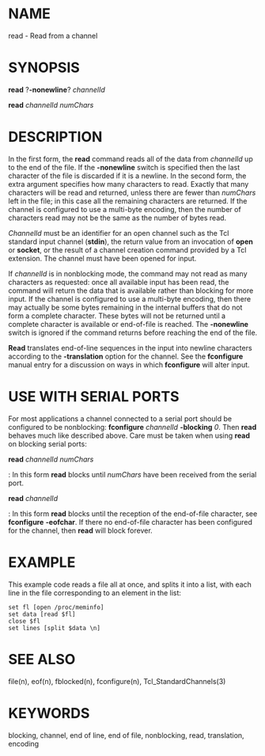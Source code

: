 # NAME

read - Read from a channel

# SYNOPSIS

**read** ?**-nonewline**? *channelId*

**read** *channelId numChars*

# DESCRIPTION

In the first form, the **read** command reads all of the data from
*channelId* up to the end of the file. If the **-nonewline** switch is
specified then the last character of the file is discarded if it is a
newline. In the second form, the extra argument specifies how many
characters to read. Exactly that many characters will be read and
returned, unless there are fewer than *numChars* left in the file; in
this case all the remaining characters are returned. If the channel is
configured to use a multi-byte encoding, then the number of characters
read may not be the same as the number of bytes read.

*ChannelId* must be an identifier for an open channel such as the Tcl
standard input channel (**stdin**), the return value from an invocation
of **open** or **socket**, or the result of a channel creation command
provided by a Tcl extension. The channel must have been opened for
input.

If *channelId* is in nonblocking mode, the command may not read as many
characters as requested: once all available input has been read, the
command will return the data that is available rather than blocking for
more input. If the channel is configured to use a multi-byte encoding,
then there may actually be some bytes remaining in the internal buffers
that do not form a complete character. These bytes will not be returned
until a complete character is available or end-of-file is reached. The
**-nonewline** switch is ignored if the command returns before reaching
the end of the file.

**Read** translates end-of-line sequences in the input into newline
characters according to the **-translation** option for the channel. See
the **fconfigure** manual entry for a discussion on ways in which
**fconfigure** will alter input.

# USE WITH SERIAL PORTS

For most applications a channel connected to a serial port should be
configured to be nonblocking: **fconfigure** *channelId* **-blocking**
*0*. Then **read** behaves much like described above. Care must be taken
when using **read** on blocking serial ports:

**read** *channelId numChars*

:   In this form **read** blocks until *numChars* have been received
    from the serial port.

**read** *channelId*

:   In this form **read** blocks until the reception of the end-of-file
    character, see **fconfigure** **-eofchar**. If there no end-of-file
    character has been configured for the channel, then **read** will
    block forever.

# EXAMPLE

This example code reads a file all at once, and splits it into a list,
with each line in the file corresponding to an element in the list:

    set fl [open /proc/meminfo]
    set data [read $fl]
    close $fl
    set lines [split $data \n]

# SEE ALSO

file(n), eof(n), fblocked(n), fconfigure(n), Tcl_StandardChannels(3)

# KEYWORDS

blocking, channel, end of line, end of file, nonblocking, read,
translation, encoding
